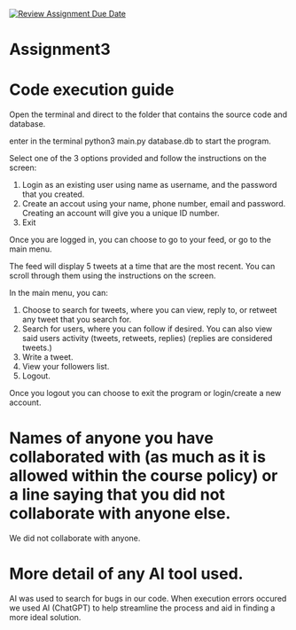 [![Review Assignment Due Date](https://classroom.github.com/assets/deadline-readme-button-22041afd0340ce965d47ae6ef1cefeee28c7c493a6346c4f15d667ab976d596c.svg)](https://classroom.github.com/a/ZQQhHp7h)
# Assignment3


# Code execution guide
Open the terminal and direct to the folder that contains the source code and database. 

enter in the terminal python3 main.py database.db to start the program.

Select one of the 3 options provided and follow the instructions on the screen:
1. Login as an existing user using name as username, and the password that you created.
3. Create an accout using your name, phone number, email and password. Creating an account will give you a unique ID number.
4. Exit

Once you are logged in, you can choose to go to your feed, or go to the main menu. 

The feed will display 5 tweets at a time that are the most recent. You can scroll through them using the instructions on the screen.

In the main menu, you can:
1. Choose to search for tweets, where you can view, reply to, or retweet any tweet that you search for.
2. Search for users, where you can follow if desired. You can also view said users activity (tweets, retweets, replies) (replies are considered tweets.)
3. Write a tweet.
4. View your followers list.
5. Logout.

Once you logout you can choose to exit the program or login/create a new account.

# Names of anyone you have collaborated with (as much as it is allowed within the course policy) or a line saying that you did not collaborate with anyone else.  
We did not collaborate with anyone.

# More detail of any AI tool used.
AI was used to search for bugs in our code. When execution errors occured we used AI (ChatGPT) to help streamline the process and aid in finding a more ideal solution.
